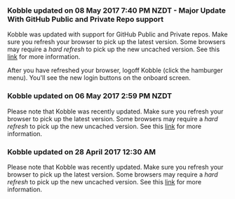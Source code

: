 ### Kobble updated on 08 May 2017 7:40 PM NZDT - Major Update With GitHub Public and Private Repo support
Kobble was updated with support for GitHub Public and Private repos. Make sure you refresh your browser to pick up the latest version. Some browsers may require a *hard refresh* to pick up the new uncached version. See this [link](https://www.getfilecloud.com/blog/2015/03/tech-tip-how-to-do-hard-refresh-in-browsers/#.WQL1eoiGNhE) for more information.

After you have refreshed your browser, logoff Kobble (click the hamburger menu). You'll see the new login buttons on the onboard screen.

### Kobble updated on 06 May 2017 2:59 PM NZDT
Please note that Kobble was recently updated. Make sure you refresh your browser to pick up the latest version. Some browsers may require a *hard refresh* to pick up the new uncached version. See this [link](https://www.getfilecloud.com/blog/2015/03/tech-tip-how-to-do-hard-refresh-in-browsers/#.WQL1eoiGNhE) for more information.

### Kobble updated on 28 April 2017 12:30 AM
Please note that Kobble was recently updated. Make sure you refresh your browser to pick up the latest version. Some browsers may require a *hard refresh* to pick up the new uncached version. See this [link](https://www.getfilecloud.com/blog/2015/03/tech-tip-how-to-do-hard-refresh-in-browsers/#.WQL1eoiGNhE) for more information.
